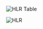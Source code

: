 ![HLR Table](https://user-images.githubusercontent.com/78867874/107884531-92a4b500-6f1b-11eb-8634-fe60255389c3.jpeg)

![HLR](https://user-images.githubusercontent.com/78857426/107903023-27d09980-6f6e-11eb-9741-9ce441efe09e.PNG)
